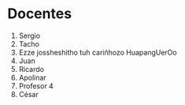 # Docentes 
1. Sergio
2. Tacho
3. Ezze jossheshitho tuh cariñhozo HuapangUerOo
4. Juan
5. Ricardo
6. Apolinar
7. Profesor 4
8. César
